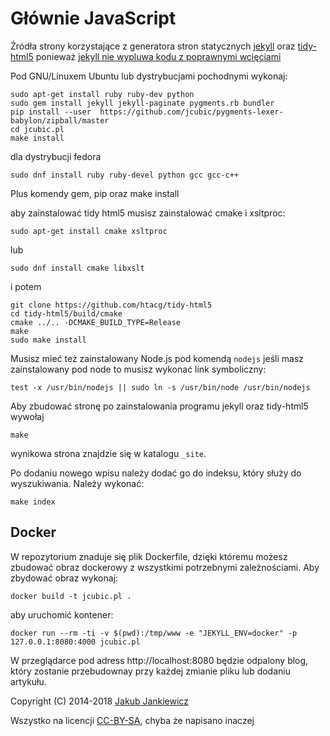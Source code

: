 # Głównie JavaScript

Źródła strony korzystające z generatora stron statycznych [jekyll](http://jekyllrb.com/)
oraz [tidy-html5](https://github.com/htacg/tidy-html5) ponieważ
[jekyll nie wypluwa kodu z poprawnymi wcięciami](https://github.com/jekyll/jekyll/issues/2640)

Pod GNU/Linuxem Ubuntu lub dystrybucjami pochodnymi wykonaj:

```
sudo apt-get install ruby ruby-dev python
sudo gem install jekyll jekyll-paginate pygments.rb bundler
pip install --user  https://github.com/jcubic/pygments-lexer-babylon/zipball/master
cd jcubic.pl
make install
```

dla dystrybucji fedora

```
sudo dnf install ruby ruby-devel python gcc gcc-c++
```

Plus komendy gem, pip oraz make install

aby zainstalować tidy html5 musisz zainstalować cmake i xsltproc:

```
sudo apt-get install cmake xsltproc
```

lub

```
sudo dnf install cmake libxslt
```

i potem

```
git clone https://github.com/htacg/tidy-html5
cd tidy-html5/build/cmake
cmake ../.. -DCMAKE_BUILD_TYPE=Release
make
sudo make install
```

Musisz mieć też zainstalowany Node.js pod komendą `nodejs` jeśli masz zainstalowany pod node to musisz wykonać
link symboliczny:

```
test -x /usr/bin/nodejs || sudo ln -s /usr/bin/node /usr/bin/nodejs
```


Aby zbudować stronę po zainstalowania programu jekyll oraz tidy-html5 wywołaj

```
make
```



wynikowa strona znajdzie się w katalogu `_site`.


Po dodaniu nowego wpisu należy dodać go do indeksu, który służy do wyszukiwania. Należy wykonać:

```
make index
```

## Docker

W repozytorium znaduje się plik Dockerfile, dzięki któremu możesz zbudować obraz dockerowy z wszystkimi
potrzebnymi zależnościami. Aby zbydować obraz wykonaj:

```
docker build -t jcubic.pl .
```

aby uruchomić kontener:

```
docker run --rm -ti -v $(pwd):/tmp/www -e "JEKYLL_ENV=docker" -p 127.0.0.1:8080:4000 jcubic.pl
```

W przeglądarce pod adress http://localhost:8080 będzie odpalony blog, który zostanie przebudownay
przy każdej zmianie pliku lub dodaniu artykułu.

Copyright (C) 2014-2018 [Jakub Jankiewicz](http://jcubic.pl/jakub-jankiewicz)

Wszystko na licencji [CC-BY-SA](http://creativecommons.org/licenses/by-sa/4.0/), chyba że napisano inaczej
